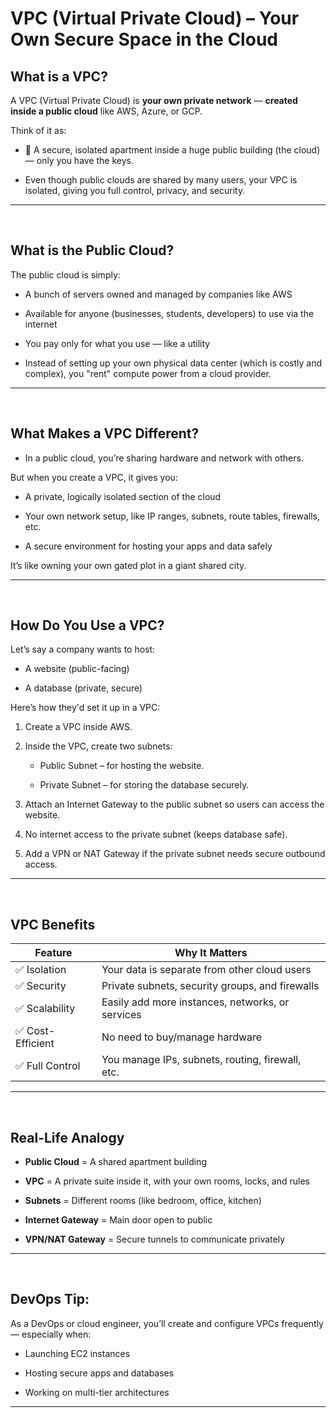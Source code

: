 # VPC (Virtual Private Cloud) – Your Own Secure Space in the Cloud

## What is a VPC?
A VPC (Virtual Private Cloud) is **your own private network** — **created inside a public cloud** like AWS, Azure, or GCP.

Think of it as:

- 🏢 A secure, isolated apartment inside a huge public building (the cloud) — only you have the keys.

- Even though public clouds are shared by many users, your VPC is isolated, giving you full control, privacy, and security.

---

<br>

## What is the Public Cloud?
The public cloud is simply:

- A bunch of servers owned and managed by companies like AWS

- Available for anyone (businesses, students, developers) to use via the internet

- You pay only for what you use — like a utility

- Instead of setting up your own physical data center (which is costly and complex), you "rent" compute power from a cloud provider.

---

<br>

## What Makes a VPC Different?
- In a public cloud, you’re sharing hardware and network with others.

But when you create a VPC, it gives you:

- A private, logically isolated section of the cloud

- Your own network setup, like IP ranges, subnets, route tables, firewalls, etc.

- A secure environment for hosting your apps and data safely

It’s like owning your own gated plot in a giant shared city.

---

<br>

## How Do You Use a VPC?
Let’s say a company wants to host:

- A website (public-facing)

- A database (private, secure)

Here’s how they'd set it up in a VPC:

1. Create a VPC inside AWS.

2. Inside the VPC, create two subnets:

    - Public Subnet – for hosting the website.

    - Private Subnet – for storing the database securely.

3. Attach an Internet Gateway to the public subnet so users can access the website.

4. No internet access to the private subnet (keeps database safe).

5. Add a VPN or NAT Gateway if the private subnet needs secure outbound access.

---

<br>

## VPC Benefits
| Feature          | Why It Matters                                   |
| ---------------- | ------------------------------------------------ |
| ✅ Isolation      | Your data is separate from other cloud users     |
| ✅ Security       | Private subnets, security groups, and firewalls  |
| ✅ Scalability    | Easily add more instances, networks, or services |
| ✅ Cost-Efficient | No need to buy/manage hardware                   |
| ✅ Full Control   | You manage IPs, subnets, routing, firewall, etc. |

---

<br>

## Real-Life Analogy
- **Public Cloud** = A shared apartment building

- **VPC** = A private suite inside it, with your own rooms, locks, and rules

- **Subnets** = Different rooms (like bedroom, office, kitchen)

- **Internet Gateway** = Main door open to public

- **VPN/NAT Gateway** = Secure tunnels to communicate privately

---

<br>

## DevOps Tip:
As a DevOps or cloud engineer, you’ll create and configure VPCs frequently — especially when:

- Launching EC2 instances

- Hosting secure apps and databases

- Working on multi-tier architectures

---